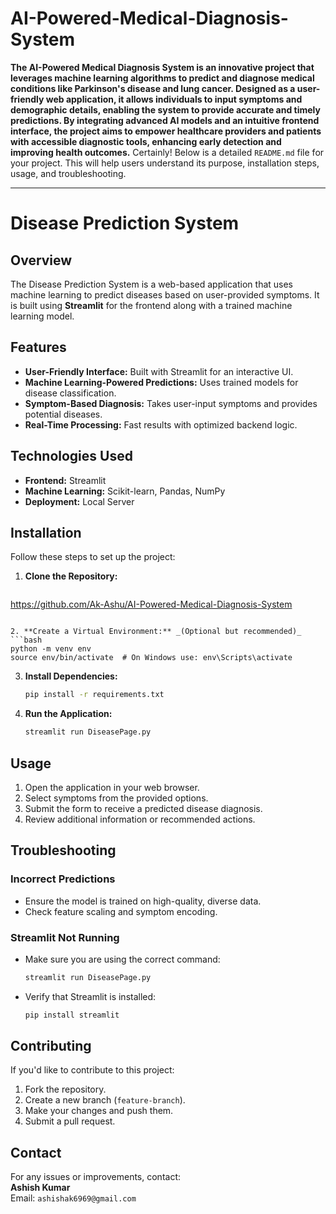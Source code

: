 # AI-Powered-Medical-Diagnosis-System
**The AI-Powered Medical Diagnosis System is an innovative project that leverages machine learning algorithms to predict and diagnose medical conditions like Parkinson's disease and lung cancer. Designed as a user-friendly web application, it allows individuals to input symptoms and demographic details, enabling the system to provide accurate and timely predictions. By integrating advanced AI models and an intuitive frontend interface, the project aims to empower healthcare providers and patients with accessible diagnostic tools, enhancing early detection and improving health outcomes.**
Certainly! Below is a detailed `README.md` file for your project. This will help users understand its purpose, installation steps, usage, and troubleshooting.

---

# Disease Prediction System

## Overview
The Disease Prediction System is a web-based application that uses machine learning to predict diseases based on user-provided symptoms. It is built using **Streamlit** for the frontend along with a trained machine learning model.

## Features
- **User-Friendly Interface:** Built with Streamlit for an interactive UI.
- **Machine Learning-Powered Predictions:** Uses trained models for disease classification.
- **Symptom-Based Diagnosis:** Takes user-input symptoms and provides potential diseases.
- **Real-Time Processing:** Fast results with optimized backend logic.

## Technologies Used
- **Frontend:** Streamlit
- **Machine Learning:** Scikit-learn, Pandas, NumPy
- **Deployment:** Local Server

## Installation
Follow these steps to set up the project:

1. **Clone the Repository:**
   ```bash
  https://github.com/Ak-Ashu/AI-Powered-Medical-Diagnosis-System
   
   ```

2. **Create a Virtual Environment:** _(Optional but recommended)_
   ```bash
   python -m venv env
   source env/bin/activate  # On Windows use: env\Scripts\activate
   ```

3. **Install Dependencies:**
   ```bash
   pip install -r requirements.txt
   ```

4. **Run the Application:**
   ```bash
   streamlit run DiseasePage.py
   ```

## Usage
1. Open the application in your web browser.
2. Select symptoms from the provided options.
3. Submit the form to receive a predicted disease diagnosis.
4. Review additional information or recommended actions.

## Troubleshooting
### Incorrect Predictions
- Ensure the model is trained on high-quality, diverse data.
- Check feature scaling and symptom encoding.

### Streamlit Not Running
- Make sure you are using the correct command:  
  ```bash
  streamlit run DiseasePage.py
  ```
- Verify that Streamlit is installed:
  ```bash
  pip install streamlit
  ```

## Contributing
If you'd like to contribute to this project:
1. Fork the repository.
2. Create a new branch (`feature-branch`).
3. Make your changes and push them.
4. Submit a pull request.

## Contact
For any issues or improvements, contact:  
**Ashish Kumar**  
Email: `ashishak6969@gmail.com`
